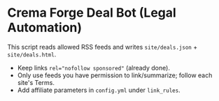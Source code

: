 # Crema Forge Deal Bot (Legal Automation)
This script reads allowed RSS feeds and writes `site/deals.json` + `site/deals.html`.
- Keep links `rel="nofollow sponsored"` (already done).
- Only use feeds you have permission to link/summarize; follow each site's Terms.
- Add affiliate parameters in `config.yml` under `link_rules`.
